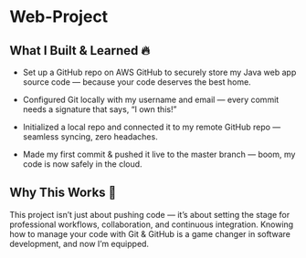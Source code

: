 # Web-Project

## What I Built & Learned 🔥

- Set up a GitHub repo on AWS GitHub to securely store my Java web app source code — because your code deserves the best home.

- Configured Git locally with my username and email — every commit needs a signature that says, “I own this!”

- Initialized a local repo and connected it to my remote GitHub repo — seamless syncing, zero headaches.

- Made my first commit & pushed it live to the master branch — boom, my code is now safely in the cloud.

## Why This Works 💪

This project isn’t just about pushing code — it’s about setting the stage for professional workflows, collaboration, and continuous integration. Knowing how to manage your code with Git & GitHub is a game changer in software development, and now I’m equipped.
